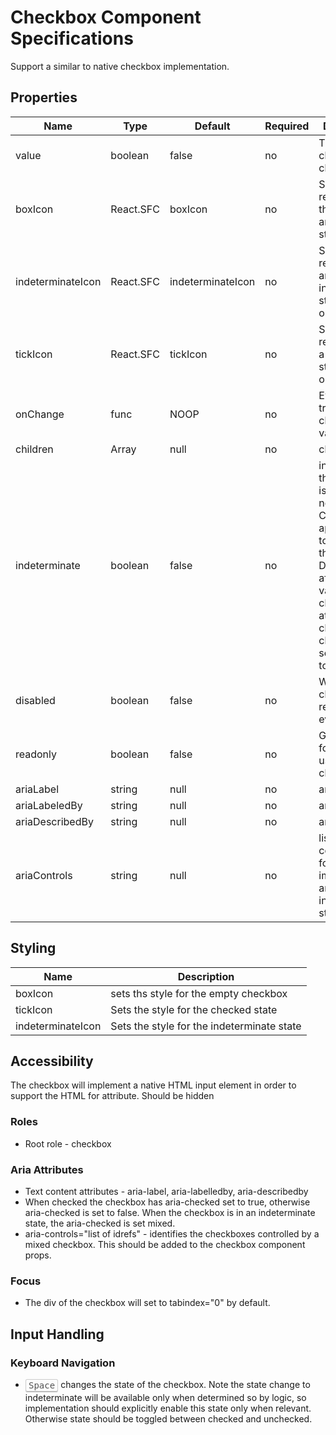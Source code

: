 # Checkbox Component Specifications

Support a similar to native checkbox implementation.

## Properties

| Name | Type | Default | Required | Description |
| -- | -- | -- | -- | -- |
| value | boolean | false | no | The value chosen in the checkbox |
| boxIcon | React.SFC<CheckBoxIconProps> | boxIcon | no | SVG representing the outline of an empty state |
| indeterminateIcon | React.SFC<CheckBoxIconProps> | indeterminateIcon | no | SVG representing an indeterminate state in the outline|
| tickIcon | React.SFC<CheckBoxIconProps> | tickIcon | no | SVG representing a checked state in the outline|
| onChange | func | NOOP | no | Event triggered by changing the value |
| children | Array<Node> | null | no | children | Any further nodes will be rendered, although the use case for this is suspicious |
| indeterminate | boolean | false | no | indicates that the checkbox is neither on nor off. Changes the appearance to resemble a third state. Does not affect the value of the checked attribute, and clicking the checkbox will set the value to false. |
| disabled | boolean | false | no | Whether the checkbox responds to events or not |
| readonly | boolean | false | no | Gains tab focus but user cannot change value |
| ariaLabel | string | null | no | aria attribute |
| ariaLabeledBy | string | null | no | aria attribute |
| ariaDescribedBy | string | null | no | aria attribute |
| ariaControls | string | null | no | list of ids of controls used for implementing an intermediate state |

## Styling

| Name | Description |
| -- | -- |
| boxIcon | sets ths style for the empty checkbox
| tickIcon | Sets the style for the checked state |
| indeterminateIcon | Sets the style for the indeterminate state |

## Accessibility

The checkbox will implement a native HTML input element in order to support the HTML for attribute. Should be hidden

### Roles

* Root role - checkbox

### Aria Attributes
* Text content attributes - aria-label, aria-labelledby, aria-describedby
* When checked the checkbox has aria-checked set to true, otherwise aria-checked is set to false. When the checkbox is in an indeterminate state, the aria-checked is set mixed.
* aria-controls="list of idrefs" - identifies the checkboxes controlled by a mixed checkbox. This should be added to the checkbox component props.

### Focus

* The div of the checkbox will set to tabindex="0" by default.

## Input Handling

### Keyboard Navigation

* <kbd style="display: inline-block; padding: .1em .3em; color: #555; vertical-align: middle; background-color: #fcfcfc; border: solid 1px #ccc;border-bottom-color: #bbb;border-radius: .2em;box-shadow: inset 0 -1px 0 #bbb;">Space</kbd> changes the state of the checkbox. Note the state change to indeterminate will be available only when determined so by logic, so implementation should explicitly enable this state only when relevant. Otherwise state should be toggled between checked and unchecked.
